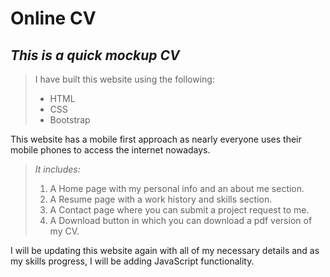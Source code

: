 # **Online CV**

## *This is a quick mockup CV*

> I have built this website using the following:
> - HTML
> - CSS
> - Bootstrap

This website has a mobile first approach as nearly everyone uses their mobile phones to access the internet nowadays.

> *It includes:*
> 1. A Home page with my personal info and an about me section.
> 2. A Resume page with a work history and skills section.
> 3. A Contact page where you can submit a project request to me.
> 4. A Download button in which you can download a pdf version of my CV.

I will be updating this website again with all of my necessary details and as my skills progress, I will be adding JavaScript functionality.
